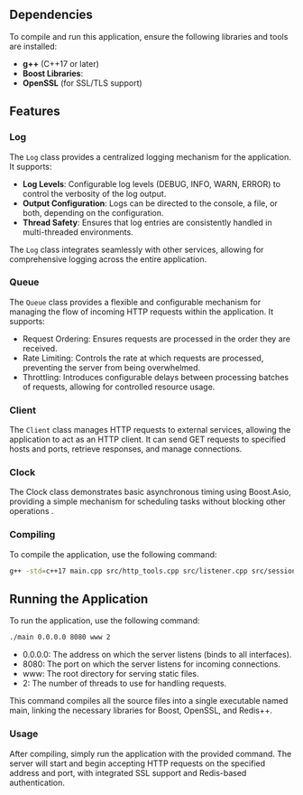 ## Dependencies

To compile and run this application, ensure the following libraries and tools are installed:

- **g++** (C++17 or later)
- **Boost Libraries**:
- **OpenSSL** (for SSL/TLS support)

## Features

### Log
The `Log` class provides a centralized logging mechanism for the application. It supports:

- **Log Levels**: Configurable log levels (DEBUG, INFO, WARN, ERROR) to control the verbosity of the log output.
- **Output Configuration**: Logs can be directed to the console, a file, or both, depending on the configuration.
- **Thread Safety**: Ensures that log entries are consistently handled in multi-threaded environments.

The `Log` class integrates seamlessly with other services, allowing for comprehensive logging across the entire application.

### Queue
The ```Queue``` class provides a flexible and configurable mechanism for managing the flow of incoming HTTP requests within the application. It supports:

- Request Ordering: Ensures requests are processed in the order they are received.
- Rate Limiting: Controls the rate at which requests are processed, preventing the server from being overwhelmed.
- Throttling: Introduces configurable delays between processing batches of requests, allowing for controlled resource usage.

### Client
The `Client` class manages HTTP requests to external services, allowing the application to act as an HTTP client. It can send GET requests to specified hosts and ports, retrieve responses, and manage connections.

### Clock
The Clock class demonstrates basic asynchronous timing using Boost.Asio, providing a simple mechanism for scheduling tasks without blocking other operations
.
### Compiling

To compile the application, use the following command:

```bash
g++ -std=c++17 main.cpp src/http_tools.cpp src/listener.cpp src/session.cpp src/application.cpp src/services/clock.cpp src/services/queue.cpp src/services/test.cpp src/services/client.cpp src/services/log.cpp -o main -lboost_system -lboost_filesystem -lboost_thread -lssl -lcrypto -lpthread
```

## Running the Application

To run the application, use the following command:

```bash
./main 0.0.0.0 8080 www 2
```

- 0.0.0.0: The address on which the server listens (binds to all interfaces).
- 8080: The port on which the server listens for incoming connections.
- www: The root directory for serving static files.
- 2: The number of threads to use for handling requests.


This command compiles all the source files into a single executable named main, linking the necessary libraries for Boost, OpenSSL, and Redis++.

### Usage

After compiling, simply run the application with the provided command. The server will start and begin accepting HTTP requests on the specified address and port, with integrated SSL support and Redis-based authentication.
